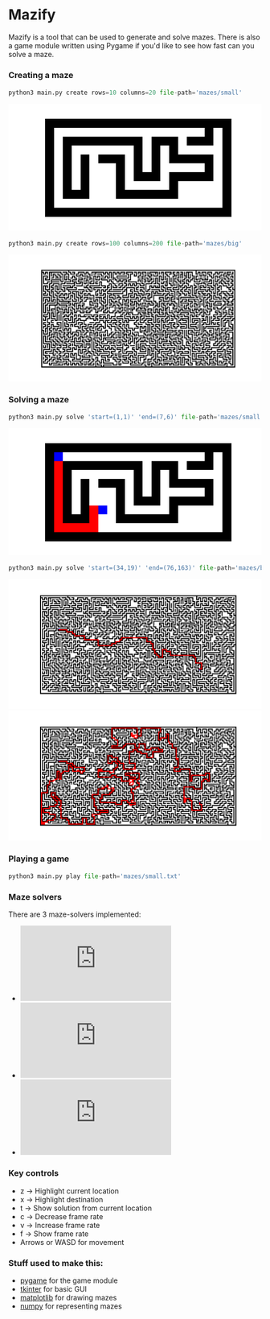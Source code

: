 # Mazify

Mazify is a tool that can be used to generate and solve mazes.
There is also a game module written using Pygame if you'd like to see how fast can you solve a maze.

### Creating a maze
```python
python3 main.py create rows=10 columns=20 file-path='mazes/small'
```
![small maze](https://github.com/AlexandruValeanu/Mazify/blob/master/mazes/small.png)

```python
python3 main.py create rows=100 columns=200 file-path='mazes/big'
```
![big maze](https://github.com/AlexandruValeanu/Mazify/blob/master/mazes/big.png)

### Solving a maze
```python
python3 main.py solve 'start=(1,1)' 'end=(7,6)' file-path='mazes/small.txt'
```
![small maze](https://github.com/AlexandruValeanu/Mazify/blob/master/mazes/small_sol.png)

```python
python3 main.py solve 'start=(34,19)' 'end=(76,163)' file-path='mazes/big.txt'
```
![big maze](https://github.com/AlexandruValeanu/Mazify/blob/master/mazes/big_sol.png)
![big maze dfs](https://github.com/AlexandruValeanu/Mazify/blob/master/mazes/big_sol_dfs.png)

### Playing a game
```python
python3 main.py play file-path='mazes/small.txt'
```

### Maze solvers
There are 3 maze-solvers implemented:
* ![Depth-first search maze-solver](https://github.com/AlexandruValeanu/Mazify/blob/master/solvers/dfs_solver.py)
* ![Breadth-first search maze-solver](https://github.com/AlexandruValeanu/Mazify/blob/master/solvers/bfs_solver.py)
* ![A* maze-solver](https://github.com/AlexandruValeanu/Mazify/blob/master/solvers/astar_solver.py)

###  Key controls
* z  -> Highlight current location
* x  -> Highlight destination
* t  -> Show solution from current location
* c  -> Decrease frame rate
* v  -> Increase frame rate
* f  -> Show frame rate
* Arrows or WASD for movement

### Stuff used to make this:
* [pygame](https://www.pygame.org/news) for the game module
* [tkinter](https://wiki.python.org/moin/TkInter) for basic GUI
* [matplotlib](https://matplotlib.org/) for drawing mazes
* [numpy](http://www.numpy.org/) for representing mazes
